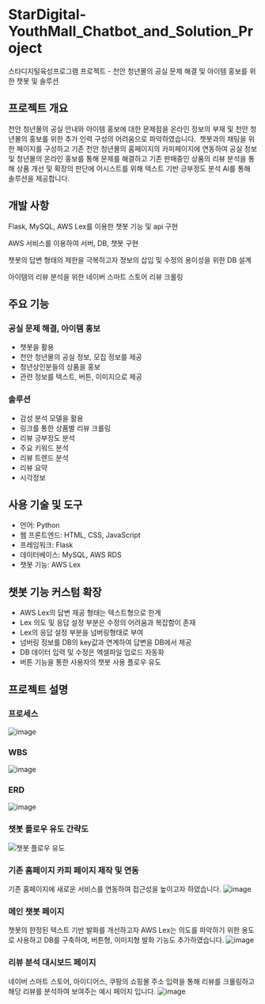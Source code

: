 # StarDigital-YouthMall_Chatbot_and_Solution_Project
스타디지털육성프로그램 프로젝트 - 천안 청년몰의 공실 문제 해결 및 아이템 홍보를 위한 챗봇 및 솔루션

## 프로젝트 개요

천안 청년몰의 공실 안내와 아이템 홍보에 대한 문제점을 온라인 정보의 부재 및 천안 청년몰의 홍보를 위한 추가 인력 구성의 어려움으로 파악하였습니다. 
챗봇과의 채팅을 위한 페이지를 구성하고 기존 천안 청년몰의 홈페이지의 카피페이지에 연동하여 공실 정보 및 청년몰의 온라인 홍보를 통해 문제를 해결하고 기존 판매중인 상품의 리뷰 분석을 통해 상품 개선 및 확장의 판단에 어시스트를 위해 텍스트 기반 긍부정도 분석 AI를 통해 솔루션을 제공합니다.

## 개발 사항
Flask, MySQL, AWS Lex를 이용한 챗봇 기능 및 api 구현

AWS 서비스를 이용하여 서버, DB, 챗봇 구현

챗봇의 답변 형태의 제한을 극복하고자 정보의 삽입 및 수정의 용이성을 위한 DB 설계

아이템의 리뷰 분석을 위한 네이버 스마트 스토어 리뷰 크롤링

## 주요 기능

### 공실 문제 해결, 아이템 홍보
- 챗봇을 활용
- 천안 청년몰의 공실 정보, 모집 정보를 제공
- 청년상인분들의 상품을 홍보
- 관련 정보를 텍스트, 버튼, 이미지으로 제공 


### 솔루션
- 감성 분석 모델을 활용
- 링크를 통한 상품별 리뷰 크롤링
- 리뷰 긍부정도 분석
- 주요 키워드 분석
- 리뷰 트렌드 분석
- 리뷰 요약
- 시각정보

## 사용 기술 및 도구

- 언어: Python
- 웹 프론트엔드: HTML, CSS, JavaScript
- 프레임워크: Flask
- 데이터베이스: MySQL, AWS RDS
- 챗봇 기능: AWS Lex

## 챗봇 기능 커스텀 확장
- AWS Lex의 답변 제공 형태는 텍스트형으로 한계
- Lex 의도 및 응답 설정 부분은 수정의 어려움과 복잡함이 존재
- Lex의 응답 설정 부분을 넘버링형태로 부여
- 넘버링 정보를 DB의 key값과 연계하여 답변을 DB에서 제공
- DB 데이터 입력 및 수정은 엑셀파일 업로드 자동화 
- 버튼 기능을 통한 사용자의 챗봇 사용 플로우 유도


## 프로젝트 설명

### 프로세스
![image](https://github.com/Kimdeokryun/StarDigital-YouthMall_Chatbot_and_Solution_Project/assets/96904134/99b63d0b-d539-46b5-8e74-d1e4be765600)

### WBS
![image](https://github.com/Kimdeokryun/StarDigital-YouthMall_Chatbot_and_Solution_Project/assets/96904134/e75ca6d1-e944-4c94-a7ec-8b1de09def9b)

### ERD
![image](https://github.com/Kimdeokryun/StarDigital-YouthMall_Chatbot_and_Solution_Project/assets/96904134/592a1787-ce0d-41f7-ac03-e640a886b7ed)

### 챗봇 플로우 유도 간략도

![챗봇 플로우 유도](https://github.com/Kimdeokryun/StarDigital-YouthMall_Chatbot_and_Solution_Project/assets/96904134/7a9e40b2-d588-4763-ae92-a572dd2e2d93)

### 기존 홈페이지 카피 페이지 제작 및 연동
기존 홈페이지에 새로운 서비스를 연동하여 접근성을 높이고자 하였습니다.
![image](https://github.com/Kimdeokryun/StarDigital-YouthMall_Chatbot_and_Solution_Project/assets/96904134/4d215ac0-4fd5-49ac-bc37-8e84c1ca5cf1)

### 메인 챗봇 페이지
챗봇의 한정된 텍스트 기반 발화를 개선하고자 AWS Lex는 의도를 파악하기 위한 용도로 사용하고 DB를 구축하여, 버튼형, 이미지형 발화 기능도 추가하였습니다.
![image](https://github.com/Kimdeokryun/StarDigital-YouthMall_Chatbot_and_Solution_Project/assets/96904134/a59ffbb0-3b8f-4b4f-873c-3fe52809d27d)


### 리뷰 분석 대시보드 페이지
네이버 스마트 스토어, 아이디어스, 쿠팡의 쇼핑몰 주소 입력을 통해 리뷰를 크롤링하고 해당 리뷰를 분석하여 보여주는 예시 페이지 입니다.
![image](https://github.com/Kimdeokryun/StarDigital-YouthMall_Chatbot_and_Solution_Project/assets/96904134/623d246d-6819-4399-b20a-134e04affde6)
